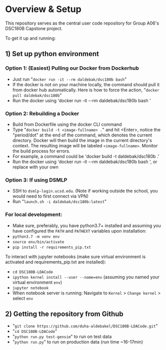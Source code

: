 # Overview & Setup

This repository serves as the central user code repository for Group A06's DSC180B Capstone project.

To get it up and running:
## 1) Set up python environment
### Option 1: (Easiest) Pulling our Docker from Dockerhub
- Just run "`docker run -it --rm daldebak/dsc180b bash`"
- If the docker is not on your machine locally, the command should pull it from docker hub automatically. Here is how to force the action, "`docker pull daldebak/dsc180b`"
- Run the docker using 'docker run -it --rm daldebak/dsc180b bash '
### Option 2: Rebuilding a Docker
- Build from Dockerfile using the docker CLI command
- Type "`docker build -t <image-fullname> .`" and hit \<Enter\>, notice the "period/dot" at the end of the command, which denotes the current directory. Docker will then build the image in the current directory's context. The resulting image will be labeled `<image-fullname>`. Monitor the build process for errors.
- For example, a command could be 'docker build -t daldebak/dsc180b .'
- Run the docker using 'docker run -it --rm daldebak/dsc180b bash ', or replace with your own <image-fullname>
### Option 3: If using DSMLP
- SSH to `dsmlp-login.ucsd.edu`. (Note if working outside the school, you would need to first connect via VPN)
- Run "`launch.sh -i daldebak/dsc180b:latest`"
### For local development:
- Make sure, preferably, you have python3.7+ installed and assuming you have configured the `PATH` and `PATHEXT` variables upon installation:
- `python3.7 -m venv env`
- `source env/bin/activate`
- `pip install -r requirements_pip.txt`

To interact with jupyter notebooks (make sure virtual environment is activated and requirements_pip.txt are installed):
- `cd DSC180B-LDACode`
- `ipython kernel install --user --name=env` (assuming you named your virtual environment `env`)
-  `jupyter notebook`
- When notebook server is running: Navigate to `Kernel` > `Change kernel` > select `env`
  
## 2) Getting the repository from Github
- "`git clone https://github.com/duha-aldebakel/DSC180B-LDACode.git`"
- "`cd DSC180B-LDACode`"
- "`python run.py test-gensim`" to run on test data
- "`python run.py`" to run on production data (run time ~16-17min)
  
